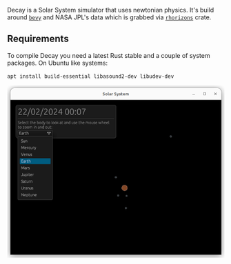 Decay is a Solar System simulator that uses newtonian physics. It's build around
[`bevy`](https://bevyengine.org/) and NASA JPL's data which is grabbed via
[`rhorizons`](https://crates.io/crates/rhorizons) crate.

Requirements
------------
To compile Decay you need a latest Rust stable and a couple of system packages.
On Ubuntu like systems:

    apt install build-essential libasound2-dev libudev-dev


![](screenshots/2022-10-15.png)
